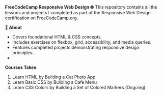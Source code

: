 **FreeCodeCamp Responsive Web Design 🌐**
This repository contains all the lessons and projects I completed as part of the Responsive Web Design certification on FreeCodeCamp.org.

**📌 About**
- Covers foundational HTML & CSS concepts.
- Includes exercises on flexbox, grid, accessibility, and media queries.
- Features completed projects demonstrating responsive design principles.
- 
**Courses Taken**
1. Learn HTML by Building a Cat Photo App
2. Learn Basic CSS by Building a Cafe Menu
3. Learn CSS Colors by Building a Set of Colored Markers (Ongoing)
